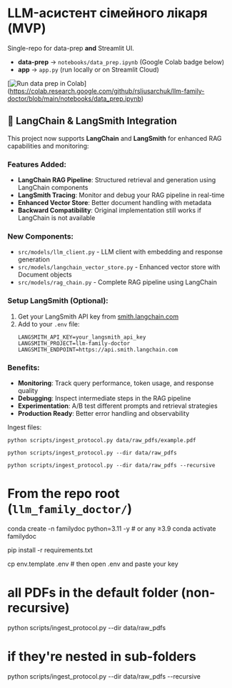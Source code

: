 # LLM-асистент сімейного лікаря  (MVP)

Single-repo for data-prep **and** Streamlit UI.

* **data-prep** → `notebooks/data_prep.ipynb` (Google Colab badge below)
* **app**      → `app.py` (run locally or on Streamlit Cloud)

[![Run data prep in Colab](https://colab.research.google.com/assets/colab-badge.svg)]
(https://colab.research.google.com/github/rsliusarchuk/llm-family-doctor/blob/main/notebooks/data_prep.ipynb) 

## 🚀 LangChain & LangSmith Integration

This project now supports **LangChain** and **LangSmith** for enhanced RAG capabilities and monitoring:

### Features Added:
- **LangChain RAG Pipeline**: Structured retrieval and generation using LangChain components
- **LangSmith Tracing**: Monitor and debug your RAG pipeline in real-time
- **Enhanced Vector Store**: Better document handling with metadata
- **Backward Compatibility**: Original implementation still works if LangChain is not available

### New Components:
- `src/models/llm_client.py` - LLM client with embedding and response generation
- `src/models/langchain_vector_store.py` - Enhanced vector store with Document objects
- `src/models/rag_chain.py` - Complete RAG pipeline using LangChain

### Setup LangSmith (Optional):
1. Get your LangSmith API key from [smith.langchain.com](https://smith.langchain.com)
2. Add to your `.env` file:
   ```
   LANGSMITH_API_KEY=your_langsmith_api_key
   LANGSMITH_PROJECT=llm-family-doctor
   LANGSMITH_ENDPOINT=https://api.smith.langchain.com
   ```

### Benefits:
- **Monitoring**: Track query performance, token usage, and response quality
- **Debugging**: Inspect intermediate steps in the RAG pipeline
- **Experimentation**: A/B test different prompts and retrieval strategies
- **Production Ready**: Better error handling and observability

Ingest files:

```python scripts/ingest_protocol.py data/raw_pdfs/example.pdf```

```python scripts/ingest_protocol.py --dir data/raw_pdfs```

```python scripts/ingest_protocol.py --dir data/raw_pdfs --recursive```

# From the repo root (`llm_family_doctor/`)
conda create -n familydoc python=3.11 -y         # or any ≥3.9
conda activate familydoc

pip install -r requirements.txt

cp env.template .env          # then open .env and paste your key

# all PDFs in the default folder (non-recursive)
python scripts/ingest_protocol.py --dir data/raw_pdfs

# if they're nested in sub-folders
python scripts/ingest_protocol.py --dir data/raw_pdfs --recursive







